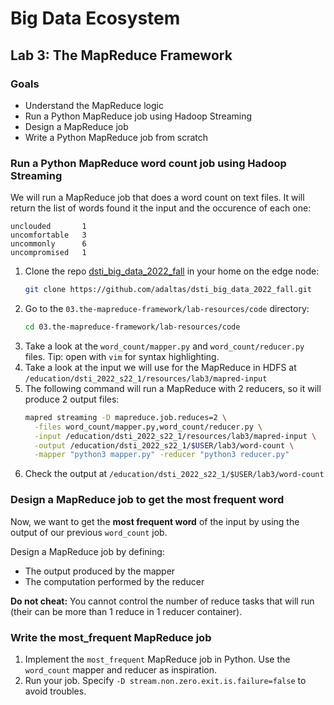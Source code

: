 # Big Data Ecosystem

## Lab 3: The MapReduce Framework

### Goals

- Understand the MapReduce logic
- Run a Python MapReduce job using Hadoop Streaming
- Design a MapReduce job
- Write a Python MapReduce job from scratch

### Run a Python MapReduce word count job using Hadoop Streaming

We will run a MapReduce job that does a word count on text files. It will return the list of words found it the input and the occurence of each one:

```
unclouded       1
uncomfortable   3
uncommonly      6
uncompromised   1
```

1. Clone the repo [dsti_big_data_2022_fall](https://github.com/adaltas/dsti_big_data_2022_fall) in your home on the edge node:
   ```bash
   git clone https://github.com/adaltas/dsti_big_data_2022_fall.git
   ```
2. Go to the `03.the-mapreduce-framework/lab-resources/code` directory:
   ```bash
   cd 03.the-mapreduce-framework/lab-resources/code
   ```
3. Take a look at the `word_count/mapper.py` and `word_count/reducer.py` files. Tip: open with `vim` for syntax highlighting.
4. Take a look at the input we will use for the MapReduce in HDFS at `/education/dsti_2022_s22_1/resources/lab3/mapred-input`
5. The following command will run a MapReduce with 2 reducers, so it will produce 2 output files:
   ```bash
   mapred streaming -D mapreduce.job.reduces=2 \
     -files word_count/mapper.py,word_count/reducer.py \
     -input /education/dsti_2022_s22_1/resources/lab3/mapred-input \
     -output /education/dsti_2022_s22_1/$USER/lab3/word-count \
     -mapper "python3 mapper.py" -reducer "python3 reducer.py"
   ```
6. Check the output at `/education/dsti_2022_s22_1/$USER/lab3/word-count`

### Design a MapReduce job to get the most frequent word

Now, we want to get the **most frequent word** of the input by using the output of our previous `word_count` job.

Design a MapReduce job by defining:

- The output produced by the mapper
- The computation performed by the reducer

**Do not cheat:** You cannot control the number of reduce tasks that will run (their can be more than 1 reduce in 1 reducer container).

### Write the most_frequent MapReduce job

1. Implement the `most_frequent` MapReduce job in Python. Use the `word_count` mapper and reducer as inspiration.
2. Run your job. Specify `-D stream.non.zero.exit.is.failure=false` to avoid troubles.
